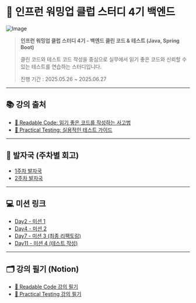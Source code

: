# 🧊 인프런 워밍업 클럽 스터디 4기 백엔드

![Image](https://github.com/user-attachments/assets/c03d14cf-c66c-45c8-87ed-d1bf31e32166)

> **인프런 워밍업 클럽 스터디 4기 - 백엔드 클린 코드 & 테스트 (Java, Spring Boot)**
>
> 클린 코드와 테스트 코드 작성을 중심으로 실무에서 읽기 좋은 코드와 신뢰할 수 있는 테스트를 연습하는 스터디입니다.  
>
> 진행 기간 : 2025.05.26 ~ 2025.06.27  

---

## 📚 강의 출처
- [📘 Readable Code: 읽기 좋은 코드를 작성하는 사고법](https://www.inflearn.com/course/readable-code)
- [🧪 Practical Testing: 실용적인 테스트 가이드](https://www.inflearn.com/course/practical-testing)

---

## 🐾 발자국 (주차별 회고)
- [1주차 발자국](https://www.inflearn.com/blogs/10686)
- [2주차 발자국](https://www.inflearn.com/blogs/10871)

---

## 💻 미션 링크
- [Day2 - 미션 1](https://www.inflearn.com/blogs/10528)
- [Day4 - 미션 2](https://www.inflearn.com/blogs/10609)
- [Day7 - 미션 3 (최종 리팩토링)](https://github.com/syys1028/readable-code/tree/day7-mission)
- [Day11 - 미션 4 (테스트 작성)](https://github.com/syys1028/readable-code/tree/day11-mission)

---

## 🗂️ 강의 필기 (Notion)
- [📘 Readable Code 강의 필기](https://astonishing-print-3c1.notion.site/Readable-Code-2008e4df1c728074ac22e78cd6951a8d?source=copy_link)
- [🧪 Practical Testing 강의 필기](https://astonishing-print-3c1.notion.site/Practical-Testing-20a8e4df1c728083aac7cf0e64dc2361?source=copy_link)
